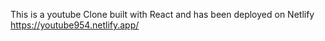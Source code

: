 This is a youtube Clone built with React and has been deployed on Netlify https://youtube954.netlify.app/

